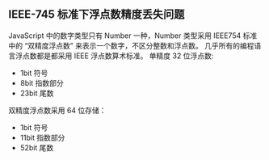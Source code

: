 ## IEEE-745 标准下浮点数精度丢失问题

JavaScript 中的数字类型只有 Number 一种，Number 类型采用 IEEE754 标准中的 “双精度浮点数” 来表示一个数字，不区分整数和浮点数。
几乎所有的编程语言浮点数都是都采用 IEEE 浮点数算术标准。
单精度 32 位浮点数:

- 1bit 符号
- 8bit 指数部分
- 23bit 尾数

双精度浮点数采用 64 位存储：

- 1bit 符号
- 11bit 指数部分
- 52bit 尾数
